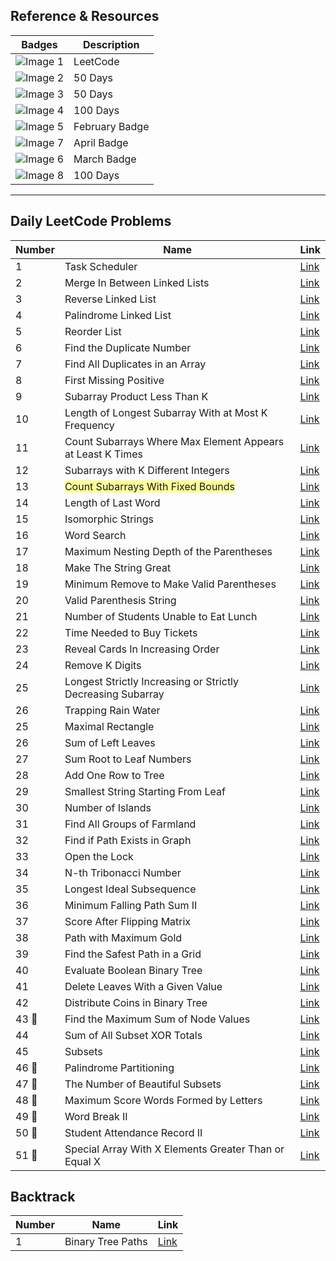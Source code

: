## Reference & Resources

                                 
| Badges | Description           |
|-------|-----------------------|
| ![Image 1](https://github.com/rishisoni90/Coding-Problems/assets/55064658/c48ddd82-af6b-4d40-935c-731ef5807127) | LeetCode               |
| ![Image 2](https://github.com/rishisoni90/Coding-Problems/assets/55064658/70ff4d35-e6b2-4119-b33d-675d0009c4a9) | 50 Days                |
| ![Image 3](https://github.com/rishisoni90/Coding-Problems/assets/55064658/cdb23e2a-4165-4951-ab26-7db1b7e030f0) | 50 Days                |
| ![Image 4](https://github.com/rishisoni90/Coding-Problems/assets/55064658/3777e388-1ed0-483f-b37a-0e4d41acd1ee) | 100 Days               |
| ![Image 5](https://github.com/rishisoni90/Coding-Problems/assets/55064658/bc58d285-e478-471f-8120-b8f4406ea8c2) | February Badge         |
| ![Image 7](https://github.com/rishisoni90/Coding-Problems/assets/55064658/687be210-91ee-4744-8a28-33fc5cb03c4e) | April Badge            |
| ![Image 6](https://github.com/rishisoni90/Coding-Problems/assets/55064658/febc75fe-cb74-4faa-a71b-04e88ae9ade9) | March Badge            |
| ![Image 8](https://github.com/rishisoni90/Coding-Problems/assets/55064658/661b96b7-332d-4279-85f4-8fe779714497) | 100 Days               |








*********************************************************************************************************************************************************************************************

## Daily LeetCode Problems


| Number | Name                                             | Link                                                                                                       |
|--------|--------------------------------------------------|------------------------------------------------------------------------------------------------------------|
| 1      | Task Scheduler                                   | [Link](https://leetcode.com/problems/task-scheduler/submissions/1208588088?envType=daily-question&envId=2024-03-19)  |
| 2      | Merge In Between Linked Lists                    | [Link](https://leetcode.com/problems/merge-in-between-linked-lists/submissions/1209168286?envType=daily-question&envId=2024-03-20) |
| 3      | Reverse Linked List                              | [Link](https://leetcode.com/problems/reverse-linked-list/submissions/1210204005?envType=daily-question&envId=2024-03-21)  |
| 4      | Palindrome Linked List                           | [Link](https://leetcode.com/problems/palindrome-linked-list/submissions/1210867061?envType=daily-question&envId=2024-03-22)  |
| 5      | Reorder List                                     | [Link](https://leetcode.com/problems/reorder-list/submissions/1211769867?envType=daily-question&envId=2024-03-23)  |
| 6      | Find the Duplicate Number                       | [Link](https://leetcode.com/problems/find-the-duplicate-number/submissions/1212815684?envType=daily-question&envId=2024-03-24)  |
| 7      | Find All Duplicates in an Array                 | [Link](https://leetcode.com/problems/find-all-duplicates-in-an-array/submissions/1213492632?envType=daily-question&envId=2024-03-25)  |
| 8      | First Missing Positive                           | [Link](https://leetcode.com/problems/first-missing-positive/submissions/1214548073?envType=daily-question&envId=2024-03-26)  |
| 9      | Subarray Product Less Than K                     | [Link](https://leetcode.com/problems/subarray-product-less-than-k/submissions/1215598880?envType=daily-question&envId=2024-03-27)  |
| 10     | Length of Longest Subarray With at Most K Frequency | [Link](https://leetcode.com/problems/length-of-longest-subarray-with-at-most-k-frequency/submissions/1216740139?envType=daily-question&envId=2024-03-28)  |
| 11     | Count Subarrays Where Max Element Appears at Least K Times | [Link](https://leetcode.com/problems/count-subarrays-where-max-element-appears-at-least-k-times/submissions/1217559149?envType=daily-question&envId=2024-03-29)  |
| 12     | Subarrays with K Different Integers              | [Link](https://leetcode.com/problems/subarrays-with-k-different-integers/submissions/1218598298?envType=daily-question&envId=2024-03-30)  |
| 13     |<span style="background-color: #FFFF99"> Count Subarrays With Fixed Bounds </span>                | [Link](https://leetcode.com/problems/count-subarrays-with-fixed-bounds/submissions/1219357371?envType=daily-question&envId=2024-03-31)  |
| 14     | Length of Last Word                              | [Link](https://leetcode.com/problems/length-of-last-word/submissions/1219596205?envType=daily-question&envId=2024-04-01)  |
| 15     | Isomorphic Strings                               | [Link](https://leetcode.com/problems/isomorphic-strings/submissions/1220623717?envType=daily-question&envId=2024-04-02)  |
| 16     | Word Search                                      | [Link](https://leetcode.com/problems/word-search/submissions/1222525290?envType=daily-question&envId=2024-04-03)  |
| 17     | Maximum Nesting Depth of the Parentheses         | [Link](https://leetcode.com/problems/maximum-nesting-depth-of-the-parentheses/submissions/1223121255?envType=daily-question&envId=2024-04-04)  |
| 18     | Make The String Great                            | [Link](https://leetcode.com/problems/make-the-string-great/submissions/1224255697?envType=daily-question&envId=2024-04-05)  |
| 19     | Minimum Remove to Make Valid Parentheses         | [Link](https://leetcode.com/problems/minimum-remove-to-make-valid-parentheses/submissions/1224931594?envType=daily-question&envId=2024-04-06)  |
| 20     | Valid Parenthesis String                         | [Link](https://leetcode.com/problems/valid-parenthesis-string/submissions/1226160148?envType=daily-question&envId=2024-04-07)  |
| 21     | Number of Students Unable to Eat Lunch           | [Link](https://leetcode.com/problems/number-of-students-unable-to-eat-lunch/submissions/1227010117?envType=daily-question&envId=2024-04-08)  |
| 22     | Time Needed to Buy Tickets                       | [Link](https://leetcode.com/problems/time-needed-to-buy-tickets/submissions/1227932283?envType=daily-question&envId=2024-04-09)  |
| 23     | Reveal Cards In Increasing Order                 | [Link](https://leetcode.com/problems/reveal-cards-in-increasing-order/submissions/1228799742?envType=daily-question&envId=2024-04-10)  |
| 24     | Remove K Digits                                  | [Link](https://leetcode.com/problems/remove-k-digits/submissions/1229664400?envType=daily-question&envId=2024-04-11)  |
| 25     | Longest Strictly Increasing or Strictly Decreasing Subarray | [Link](https://leetcode.com/problems/longest-strictly-increasing-or-strictly-decreasing-subarray/submissions/1229807647) |
| 26     | Trapping Rain Water                              | [Link](https://leetcode.com/problems/trapping-rain-water/submissions/1230518120?envType=daily-question&envId)
| 25     | Maximal Rectangle                                | [Link](https://leetcode.com/problems/maximal-rectangle/submissions/1231563085?envType=daily-question&envId=2024-04-13)  |
| 26     | Sum of Left Leaves                               | [Link](https://leetcode.com/problems/sum-of-left-leaves/submissions/1232419311?envType=daily-question&envId=2024-04-14)  |
| 27     | Sum Root to Leaf Numbers                         | [Link](https://leetcode.com/problems/sum-root-to-leaf-numbers/submissions/1233314996?envType=daily-question&envId=2024-04-15)  |
| 28     | Add One Row to Tree                              | [Link](https://leetcode.com/problems/add-one-row-to-tree/submissions/1234349363?envType=daily-question&envId=2024-04-16)  |
| 29     | Smallest String Starting From Leaf               | [Link](https://leetcode.com/problems/smallest-string-starting-from-leaf/submissions/1235171055?envType=daily-question&envId=2024-04-17)  |
| 30     | Number of Islands                                | [Link](https://leetcode.com/problems/number-of-islands/submissions/1236851423?envType=daily-question&envId=2024-04-19)  |
| 31     | Find All Groups of Farmland                      | [Link](https://leetcode.com/problems/find-all-groups-of-farmland/submissions/1237574391?envType=daily-question&envId=2024-04-20)  |
| 32     | Find if Path Exists in Graph                     | [Link](https://leetcode.com/problems/find-if-path-exists-in-graph/submissions/1238382096?envType=daily-question&envId=2024-04-21)  |
| 33     | Open the Lock                                    | [Link](https://leetcode.com/problems/open-the-lock/submissions/1239299310?envType=daily-question&envId=2024-04-22)  |
| 34     | N-th Tribonacci Number                           | [Link](https://leetcode.com/problems/n-th-tribonacci-number/submissions/1240852342?envType=daily-question&envId=2024-04-24)  |
| 35     | Longest Ideal Subsequence                        | [Link](https://leetcode.com/problems/longest-ideal-subsequence/submissions/1242010364?envType=daily-question&envId=2024-04-25)  |
| 36     | Minimum Falling Path Sum II                      | [Link](https://leetcode.com/problems/minimum-falling-path-sum-ii/submissions/1242797620/?envType=daily-question&envId=2024-04-26)  |
| 37     | Score After Flipping Matrix                      | [Link](https://leetcode.com/problems/score-after-flipping-matrix/submissions/1257158184?envType=daily-question&envId=2024-05-13)  |
| 38     | Path with Maximum Gold                           | [Link](https://leetcode.com/problems/path-with-maximum-gold/submissions/1257817184?envType=daily-question&envId=2024-05-14)  |
| 39     | Find the Safest Path in a Grid                   | [Link](https://leetcode.com/problems/find-the-safest-path-in-a-grid/submissions/1258848768?envType=daily-question&envId=2024-05-15)  |
| 40     | Evaluate Boolean Binary Tree                     | [Link](https://leetcode.com/problems/evaluate-boolean-binary-tree/submissions/1259808289?envType=daily-question&envId=2024-05-16)  |
| 41     | Delete Leaves With a Given Value                 | [Link](https://leetcode.com/problems/delete-leaves-with-a-given-value/submissions/1260627283?envType=daily-question&envId=2024-05-17)  |
| 42     | Distribute Coins in Binary Tree                 | [Link](https://leetcode.com/problems/distribute-coins-in-binary-tree/submissions/1261525621?envType=daily-question&envId=2024-05-18)  |
| 43  📌    | Find the Maximum Sum of Node Values              | [Link](https://leetcode.com/problems/find-the-maximum-sum-of-node-values/submissions/1262359603?envType=daily-question&envId=2024-05-19)  |
| 44     | Sum of All Subset XOR Totals                     | [Link](https://leetcode.com/problems/sum-of-all-subset-xor-totals/submissions/1263121421?envType=daily-question&envId=2024-05-20)     |
| 45     | Subsets                                          | [Link](https://leetcode.com/problems/subsets/submissions/792497429?envType=daily-question&envId=2024-05-21)   |
| 46 📌    |  Palindrome Partitioning                         | [Link](https://leetcode.com/problems/palindrome-partitioning/submissions/1265035379?envType=daily-question&envId=2024-05-22)     |
| 47 📌    | The Number of Beautiful Subsets                  | [Link](https://leetcode.com/problems/the-number-of-beautiful-subsets/submissions/1265866397?envType=daily-question&envId=2024-05-23)  |
| 48 📌  |  Maximum Score Words Formed by Letters | [Link](https://leetcode.com/problems/maximum-score-words-formed-by-letters/submissions/1266884680?envType=daily-question&envId=2024-05-24)   |
| 49 📌    |  Word Break II        | [Link](https://leetcode.com/problems/word-break-ii/submissions/1267784972?envType=daily-question&envId=2024-05-25) |
| 50 📌    | Student Attendance Record II | [Link](https://leetcode.com/problems/student-attendance-record-ii/submissions/1268601077?envType=daily-question&envId=2024-05-26) |
| 51 😤      | Special Array With X Elements Greater Than or Equal X | [Link](https://leetcode.com/problems/special-array-with-x-elements-greater-than-or-equal-x/submissions/1269737687?envType=daily-question&envId=2024-05-27) |


























## Backtrack

| Number | Name | Link |
|--------|------|------|
| 1      | Binary Tree Paths | [Link](https://leetcode.com/problems/binary-tree-paths/submissions/1267852767) |
